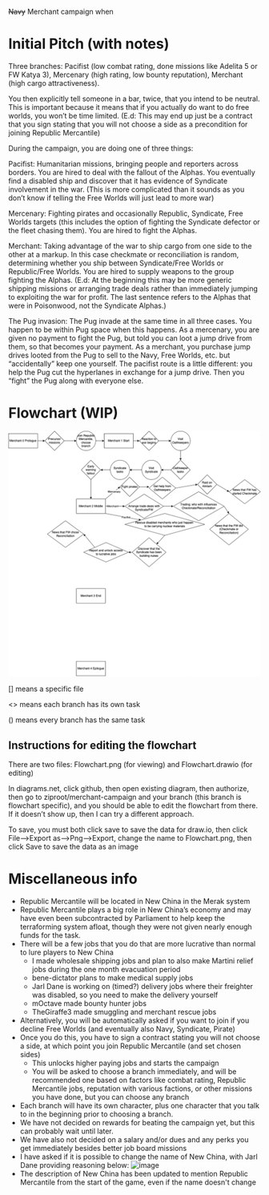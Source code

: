 ~~Navy~~ Merchant campaign when

# Initial Pitch (with notes)

Three branches: Pacifist (low combat rating, done missions like Adelita 5 or FW Katya 3), Mercenary (high rating, low bounty reputation), Merchant (high cargo attractiveness).

You then explicitly tell someone in a bar, twice, that you intend to be neutral. This is important because it means that if you actually do want to do free worlds, you won’t be time limited.
(E.d: This may end up just be a contract that you sign stating that you will not choose a side as a precondition for joining Republic Mercantile)

During the campaign, you are doing one of three things:

Pacifist: Humanitarian missions, bringing people and reporters across borders. You are hired to deal with the fallout of the Alphas. You eventually find a disabled ship and discover that it has evidence of Syndicate involvement in the war. (This is more complicated than it sounds as you don’t know if telling the Free Worlds will just lead to more war)

Mercenary: Fighting pirates and occasionally Republic, Syndicate, Free Worlds targets (this includes the option of fighting the Syndicate defector or the fleet chasing them). You are hired to fight the Alphas.

Merchant: Taking advantage of the war to ship cargo from one side to the other at a markup. In this case checkmate or reconciliation is random, determining whether you ship between Syndicate/Free Worlds or Republic/Free Worlds. You are hired to supply weapons to the group fighting the Alphas.
(E.d: At the beginning this may be more generic shipping missions or arranging trade deals rather than immediately jumping to exploiting the war for profit. The last sentence refers to the Alphas that were in Poisonwood, not the Syndicate Alphas.)

The Pug invasion: The Pug invade at the same time in all three cases. You happen to be within Pug space when this happens. As a mercenary, you are given no payment to fight the Pug, but told you can loot a jump drive from them, so that becomes your payment. As a merchant, you purchase jump drives looted from the Pug to sell to the Navy, Free Worlds, etc. but “accidentally” keep one yourself. The pacifist route is a little different: you help the Pug cut the hyperlanes in exchange for a jump drive. Then you “fight” the Pug along with everyone else.

# Flowchart (WIP)
![](Flowchart.png)

[] means a specific file

<> means each branch has its own task

() means every branch has the same task

## Instructions for editing the flowchart
There are two files: Flowchart.png (for viewing) and Flowchart.drawio (for editing)

In diagrams.net, click github, then open existing diagram, then authorize, then go to ziproot/merchant-campaign and your branch (this branch is flowchart specific), and you should be able to edit the flowchart from there. If it doesn’t show up, then I can try a different approach.

To save, you must both click save to save the data for draw.io, then click File-->Export as-->Png-->Export, change the name to Flowchart.png, then click Save to save the data as an image 

# Miscellaneous info

* Republic Mercantile will be located in New China in the Merak system
* Republic Mercantile plays a big role in New China’s economy and may have even been subcontracted by Parliament to help keep the terraforming system afloat, though they were not given nearly enough funds for the task.
* There will be a few jobs that you do that are more lucrative than normal to lure players to New China
  * I made wholesale shipping jobs and plan to also make Martini relief jobs during the one month evacuation period
  * bene-dictator plans to make medical supply jobs
  * Jarl Dane is working on (timed?) delivery jobs where their freighter was disabled, so you need to make the delivery yourself
  * mOctave made bounty hunter jobs
  * TheGiraffe3 made smuggling and merchant rescue jobs
* Alternatively, you will be automatically asked if you want to join if you decline Free Worlds (and eventually also Navy, Syndicate, Pirate)
* Once you do this, you have to sign a contract stating you will not choose a side, at which point you join Republic Mercantile (and set chosen sides)
  * This unlocks higher paying jobs and starts the campaign
  * You will be asked to choose a branch immediately, and will be recommended one based on factors like combat rating, Republic Mercantile jobs, reputation with various factions, or other missions you have done, but you can choose any branch
* Each branch will have its own character, plus one character that you talk to in the beginning prior to choosing a branch. 
* We have not decided on rewards for beating the campaign yet, but this can probably wait until later.
* We have also not decided on a salary and/or dues and any perks you get immediately besides better job board missions
* I have asked if it is possible to change the name of New China, with Jarl Dane providing reasoning below:
![image](https://github.com/user-attachments/assets/98423e0a-de80-4f3c-83b8-f4c18b734f14)
* The description of New China has been updated to mention Republic Mercantile from the start of the game, even if the name doesn't change
